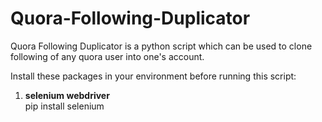 # Quora-Following-Duplicator
Quora Following Duplicator is a python script which can be used to clone following of any quora user into one's account.

Install these packages in your environment before running this script:
1. **selenium webdriver**
   <br>
   pip install selenium
